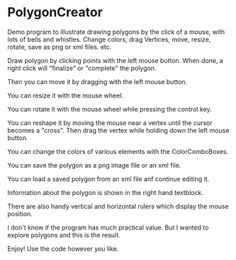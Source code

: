 # PolygonCreator
Demo program to illustrate drawing polygons by the click of a mouse, with lots of bells and whistles. Change colors, drag Vertices, move, resize, rotate, save as png or xml files. etc.

Draw polygon by clicking points with the left mouse button. When done, a right click will "finalize" or "complete" the polygon. 

Then you can move it by dragging with the left mouse button. 

You can resize it with the mouse wheel.

You can rotate it with the mouse wheel while pressing the control key.

You can reshape it by moving the mouse near a vertex until the cursor becomes a "cross". Then drag the vertex while holding down the left mouse button.

You can change the colors of various elements with the ColorComboBoxes.

You can save the polygon as a png image file or an xml file.

You can load a saved polygon from an xml file anf continue editing it.

Information about the polygon is shown in the right hand textblock.

There are also handy vertical and horizontal rulers which display the mouse position.

I don't know if the program has much practical value. But I wanted to explore polygons and this is the result.

Enjoy! Use the code however you like.
